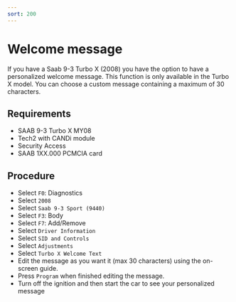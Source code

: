 ```yaml
---
sort: 200
---
```


# Welcome message

If you have a Saab 9-3 Turbo X (2008) you have the option to have a personalized welcome message. This function is only available in the Turbo X model. You can choose a custom message containing a maximum of 30 characters.

## Requirements

- SAAB 9-3 Turbo X MY08
- Tech2 with CANDi module
- Security Access
- SAAB 1XX.000 PCMCIA card

## Procedure

- Select `F0`: Diagnostics
- Select `2008`
- Select `Saab 9-3 Sport (9440)`
- Select `F3`: Body
- Select `F7`: Add/Remove
- Select `Driver Information`
- Select `SID and Controls`
- Select `Adjustments`
- Select `Turbo X Welcome Text`
- Edit the message as you want it (max 30 characters) using the on-screen guide.
- Press `Program` when finished editing the message.
- Turn off the ignition and then start the car to see your personalized message
